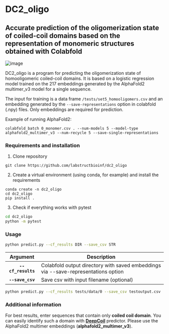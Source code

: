 # DC2_oligo
## **Accurate prediction of the oligomerization state of coiled-coil domains based on the representation of monomeric structures obtained with Colabfold**
![image](https://github.com/Rmadeye/dc2_oligo/assets/46814304/3cd48168-b572-489d-b8b2-5cd659182242)

DC2_oligo is a program for predicting the oligomerization state of homooligomeric coiled-coil domains. It is based on a logistic regression model trained on the 217 embeddings generated by the AlphaFold2 multimer_v3 model for a single sequence.

The input for training is a data frame `/tests/set5_homooligomers.csv` and an embedding generated by the `--save-representations` option in colabfold (.npy) files. Only embeddings are required for prediction.

Example of running AlphaFold2:
```
colabfold_batch 0_monomer.csv . --num-models 5 --model-type alphafold2_multimer_v3 --num-recycle 5 --save-single-representations
```

### **Requirements and installation** ###

1. Clone repository
```
git clone https://github.com/labstructbioinf/dc2_oligo
```

2. Create a virtual environment (using conda, for example) and install the requirements
```
conda create -n dc2_oligo
cd dc2_oligo
pip install .
```

3. Check if everything works with pytest

```bash
cd dc2_oligo
python -m pytest
```

### **Usage** ###

```bash
python predict.py --cf_results DIR --save_csv STR

 ```
 | Argument        | Description |
|:-------------:|-------------|
| **`--cf_results`** | Colabfold output directory with saved embeddings via --save-representations option |
| **`--save_csv`** | Save csv with input filename (optional) |

```bash
python predict.py --cf_results tests/data/0 --save_csv testoutput.csv
```

### **Additional information** ##

For best results, enter sequences that contain only __coiled coil domain__. You can easily identify such a domain with [__DeepCoil__](https://github.com/labstructbioinf/DeepCoil)  predictor. Please use the AlphaFold2 multimer embeddings (**alphafold2_multimer_v3**).
